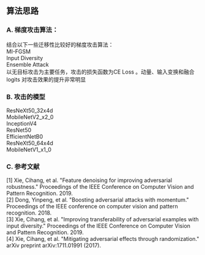 ## 算法思路

### A. 梯度攻击算法：
结合以下一些迁移性比较好的梯度攻击算法：  
MI-FGSM  
Input Diversity  
Ensemble Attack  
以无目标攻击为主要任务，攻击的损失函数为CE Loss 。动量、输入变换和融合 logits 对攻击效果的提升非常明显  

### B. 攻击的模型  
ResNeXt50_32x4d  
MobileNetV2_x2_0  
InceptionV4  
ResNet50  
EfficientNetB0  
ResNeXt50_64x4d  
MobileNetV1_x1_0  


### C. 参考文献
[1] Xie, Cihang, et al. "Feature denoising for improving adversarial robustness." Proceedings of the IEEE Conference on Computer Vision and Pattern Recognition. 2019.  
[2] Dong, Yinpeng, et al. "Boosting adversarial attacks with momentum." Proceedings of the IEEE conference on computer vision and pattern recognition. 2018.  
[3] Xie, Cihang, et al. "Improving transferability of adversarial examples with input diversity." Proceedings of the IEEE Conference on Computer Vision and Pattern Recognition. 2019.  
[4] Xie, Cihang, et al. "Mitigating adversarial effects through randomization." arXiv preprint arXiv:1711.01991 (2017).  



